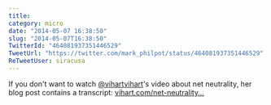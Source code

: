 ```yaml
---
title: 
category: micro
date: "2014-05-07 16:38:50"
slug: "2014-05-07T16:38:50"
TwitterId: "464081937351446529"
TweetUrl: "https://twitter.com/mark_philpot/status/464081937351446529"
ReTweetUser: siracusa
---
```


<i class="fa fa-retweet" aria-hidden="true"></i> If you don't want to watch
[@vihartvihart](https://twitter.com/vihartvihart)'s video about net neutrality,
her blog post contains a transcript:
[vihart.com/net-neutrality…](http://vihart.com/net-neutrality-in-the-us-now-what/)
